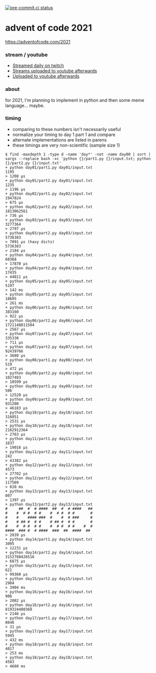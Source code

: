 [![pre-commit.ci status](https://results.pre-commit.ci/badge/github/anthonywritescode/aoc2021/main.svg)](https://results.pre-commit.ci/latest/github/anthonywritescode/aoc2021/main)

advent of code 2021
===================

https://adventofcode.com/2021

### stream / youtube

- [Streamed daily on twitch](https://twitch.tv/anthonywritescode)
- [Streams uploaded to youtube afterwards](https://www.youtube.com/channel/UChPxcypesw8L-iqltstSI4Q)
- [Uploaded to youtube afterwards](https://www.youtube.com/anthonywritescode)

### about

for 2021, I'm planning to implement in python and then some meme language...
maybe.

### timing

- comparing to these numbers isn't necessarily useful
- normalize your timing to day 1 part 1 and compare
- alternate implementations are listed in parens
- these timings are very non-scientific (sample size 1)

```console
$ find -maxdepth 1 -type d -name 'day*' -not -name day00 | sort | xargs --replace bash -xc 'python {}/part1.py {}/input.txt; python {}/part2.py {}/input.txt'
+ python day01/part1.py day01/input.txt
1195
> 1208 μs
+ python day01/part2.py day01/input.txt
1235
> 1196 μs
+ python day02/part1.py day02/input.txt
1947824
> 675 μs
+ python day02/part2.py day02/input.txt
1813062561
> 736 μs
+ python day03/part1.py day03/input.txt
3277364
> 2797 μs
+ python day03/part2.py day03/input.txt
5736383
> 7091 μs (haxy dicts)
5736383
> 2184 μs
+ python day04/part1.py day04/input.txt
60368
> 17870 μs
+ python day04/part2.py day04/input.txt
17435
> 44811 μs
+ python day05/part1.py day05/input.txt
5197
> 142 ms
+ python day05/part2.py day05/input.txt
18605
> 261 ms
+ python day06/part1.py day06/input.txt
383160
> 922 μs
+ python day06/part2.py day06/input.txt
1721148811504
> 2567 μs
+ python day07/part1.py day07/input.txt
335330
> 711 μs
+ python day07/part2.py day07/input.txt
92439766
> 3680 μs
+ python day08/part1.py day08/input.txt
519
> 472 μs
+ python day08/part2.py day08/input.txt
1027483
> 10599 μs
+ python day09/part1.py day09/input.txt
506
> 12520 μs
+ python day09/part2.py day09/input.txt
931200
> 46183 μs
+ python day10/part1.py day10/input.txt
316851
> 2531 μs
+ python day10/part2.py day10/input.txt
2182912364
> 2763 μs
+ python day11/part1.py day11/input.txt
1637
> 19016 μs
+ python day11/part2.py day11/input.txt
242
> 43382 μs
+ python day12/part1.py day12/input.txt
4573
> 27702 μs
+ python day12/part2.py day12/input.txt
117509
> 810 ms
+ python day13/part1.py day13/input.txt
807
> 1397 μs
+ python day13/part2.py day13/input.txt
#     ##  #  # ####  ##  #  # ####   ##
#    #  # #  # #    #  # #  # #       #
#    #    #### ###  #    #  # ###     #
#    # ## #  # #    # ## #  # #       #
#    #  # #  # #    #  # #  # #    #  #
####  ### #  # ####  ###  ##  ####  ##
> 2839 μs
+ python day14/part1.py day14/input.txt
3095
> 12231 μs
+ python day14/part2.py day14/input.txt
3152788426516
> 6875 μs
+ python day15/part1.py day15/input.txt
621
> 99360 μs
+ python day15/part2.py day15/input.txt
2904
> 3904 ms
+ python day16/part1.py day16/input.txt
906
> 2082 μs
+ python day16/part2.py day16/input.txt
819324480368
> 2146 μs
+ python day17/part1.py day17/input.txt
8646
> 31 μs
+ python day17/part2.py day17/input.txt
5945
> 432 ms
+ python day18/part1.py day18/input.txt
4017
> 253 ms
+ python day18/part2.py day18/input.txt
4583
> 4660 ms
```
